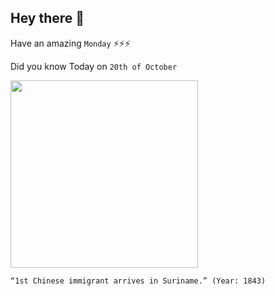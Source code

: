## Hey there 👋
Have an amazing `Monday` ⚡⚡⚡

Did you know Today on `20th of October`
 
 [<img src="https://www.surinametourism.sr/wp-content/uploads/2019/10/chinese_familie-300x275.jpg" width="300" />](https://en.wikipedia.org/wiki/Chinese_Surinamese#:~:text=In%201858%2C%20500%20Chinese%20laborers,would%20do%20%22for%20free%22.) 
 ```
“1st Chinese immigrant arrives in Suriname.” (Year: 1843)
```
